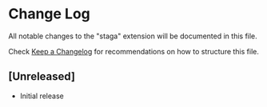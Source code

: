 # Change Log

All notable changes to the "staga" extension will be documented in this file.

Check [Keep a Changelog](http://keepachangelog.com/) for recommendations on how to structure this file.

## [Unreleased]

- Initial release